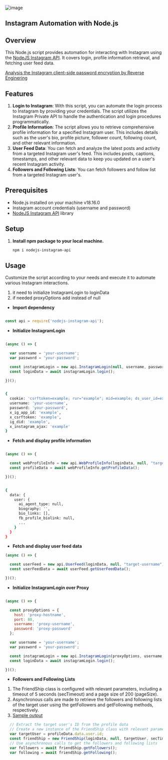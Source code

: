 ﻿﻿![image](https://github.com/ylmazmehmet60/nodejs-instagram-api/assets/35243461/d43428ad-e3c3-4e97-8f5c-36774ef8aa9c)

## Instagram Automation with Node.js

## Overview

This Node.js script provides automation for interacting with Instagram using the [NodeJS Instagram API](https://github.com/ylmazmehmet60/nodejs-instagram-api). It covers login, profile information retrieval, and fetching user feed data.

[Analysis the Instagram client-side password encryption by Reverse Enginering](https://www.linkedin.com/posts/ylmazmehmet60_analysis-the-instagram-client-side-password-activity-7136500148037206016-NjR0?utm_source=share&utm_medium=member_desktop)

## Features

1. **Login to Instagram**: With this script, you can automate the login process to Instagram by providing your credentials. The script utilizes the Instagram Private API to handle the authentication and login procedures programmatically.
2. **Profile Information**: The script allows you to retrieve comprehensive profile information for a specified Instagram user. This includes details such as the user's bio, profile picture, follower count, following count, and other relevant information.
3. **User Feed Data**: You can fetch and analyze the latest posts and activity from a targeted Instagram user's feed. This includes posts, captions, timestamps, and other relevant data to keep you updated on a user's recent Instagram activity.
3. **Followers and Following Lists**: You can fetch followers and follow list from a targeted Instagram user's. 

## Prerequisites

- Node.js installed on your machine v18.16.0
- Instagram account credentials (username and password)
- [NodeJS Instagram API](https://github.com/ylmazmehmet60/nodejs-instagram-api) library

## Setup

1. **Install npm package to your local machine.**

    ```bash
    npm i nodejs-instagram-api
    ```

## Usage

Customize the script according to your needs and execute it to automate various Instagram interactions.

1. it need to initialize InstagramLogin to loginData
2. if needed proxyOptions add instead of null 

- **Import dependency**
```javascript

const api = require('nodejs-instagram-api');

```

- **Initialize InstagramLogin**
```javascript

(async () => {

  var username = 'your-username';
  var password = 'your-password';

  const instagramLogin = new api.InstagramLogin(null, username, password);
  const loginData = await instagramLogin.login();

})();

```
```bash

{
  cookie: 'csrftoken=example; rur="example"; mid=example; ds_user_id=example; sessionid=example',
  username: 'your-username',
  password: 'your-password',
  x_ig_app_id: 'example',
  x_csrftoken: 'example',
  ig_did: 'example',
  x_instagram_ajax: 'example'
}

```

- **Fetch and display profile information**
```javascript

(async () => {

  const webProfileInfo = new api.WebProfileInfo(loginData, null, "target-username");
  const profileData = await webProfileInfo.getProfileData();

})();

```
```bash

{
  data: {
    user: {
      ai_agent_type: null,
      biography: '',
      bio_links: [],
      fb_profile_biolink: null,
      ...
    }
  }
}  

```

- **Fetch and display user feed data**
```javascript
(async () => {

  const userFeed = new api.UserFeed(loginData, null, "target-username");
  const userFeedData = await userFeed.getUserFeedData();

})();
```

- **Initialize InstagramLogin over Proxy**
```javascript

(async () => {

  const proxyOptions = {
    host: 'proxy-hostname',
    port: 80,
    username: 'proxy-username',
    password: 'proxy-password'
  };

  var username = 'your-username';
  var password = 'your-password';

  const instagramLogin = new api.InstagramLogin(proxyOptions, username, password);
  const loginData = await instagramLogin.login();

})();

```

- **Followers and Following Lists**
1. The FriendShip class is configured with relevant parameters, including a timeout of 5 seconds (secTimeout) and a page size of 200 (pageSize).
2. Asynchronous calls are made to retrieve the followers and following lists of the target user using the getFollowers and getFollowing methods, respectively.
3. [Sample output](https://gist.github.com/ylmazmehmet60/54159a7cc822992a9d4f2b4f1d0e89a1)

```javascript
  // Extract the target user's ID from the profile data
  // Create a new instance of the FriendShip class with relevant parameters
  var targetUser = profileData.data.user.id;
  const friendShip = new FriendShip(loginData, null, targetUser, secTimeout=5, pageSize=200);
  // Use asynchronous calls to get the followers and following lists
  var followers = await friendShip.getFollowers();
  var following = await friendShip.getFollowing();
```